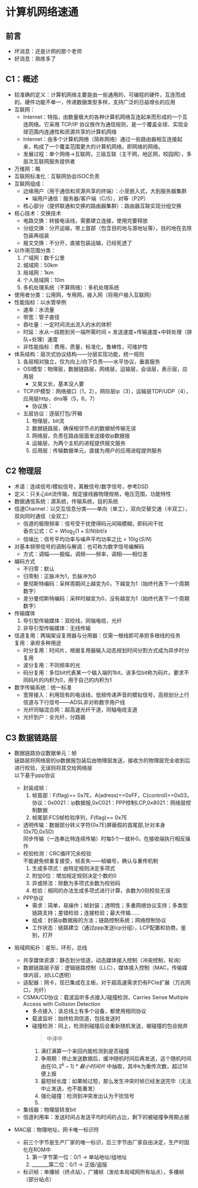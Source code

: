 # 计算机网络速通
## 前言
* 坏消息：还是计网的那个老师
* 好消息：熟练多了
## C1：概述
* 较准确的定义：计算机网络主要是由一些通用的、可编程的硬件，互连而成的。硬件功能不单一，传递数据类型多样，支持广泛的日益增长的应用
* 互联网：
    * Internet：特指，由数量极大的各种计算机网络互连起来而形成的一个互连网络。它采用 TCP/IP 协议族作为通信规则，是一个覆盖全球、实现全球范围内连通性和资源共享的计算机网络
    * Internet：由多个计算机网络（简称网络）通过一些路由器相互连接起来，构成了一个覆盖范围更大的计算机网络，即网络的网络。
    * 发展过程：单个网络->互联网，三级互联（主干网，地区网，校园网），多层次互联网服务提供者
* 万维网：略
* 互联网标准化：互联网协会ISOC负责
* 互联网组成：
    * 边缘用户（用于通信和资源共享的终端）：小至嵌入式，大到服务器集群
        * 端用户通信：服务器/客户端（C/S），对等（P2P）
    * 核心部分（提供联通和交换的路由器集群）：路由器互联实现分组交换
* 核心技术：交换技术
    * 电路交换：转接电话线，需要建立连接，使用完要释放
    * 分组交换：分开运输，带上首部（包含目的地与源地址等），目的地在去除包装再组装
    * 报文交换：不分开，直接包装运输，已经死透了
* 以作用范围分类：
    1. 广域网：数千公里
    1. 城域网：50km
    1. 局域网：1km
    1. 个人局域网：10m
    1. 多机处理系统（不算网络）：多机处理系统
* 使用者分类：公用网，专用网，接入网（将用户接入互联网）
* 性能指标：以水管举例
    * 速率：水流量
    * 带宽：管子直径
    * 吞吐量：一定时间流出流入的水的体积
    * 时延：水从一段跑到另一端所需时间 = 发送速度+传输速度+中转处理（排队+处理）速度   
    * 非性能指标：费用，质量，标准化，鲁棒性，可维护性
* 体系结构：层次式协议结构——分层实现功能，统一规则
    1. 各层相对独立，仅为向上/向下负责——水平协议，垂直服务
    * OSI模型：物理层，数据链路层，网络层，运输层，会话层，表示层，应用层
        * 又臭又长，基本没人要
    * TCP/IP模型：网络接口（1，2），网际层ip（3），运输层TDP/UDP（4），应用层http，dns等（5，6，7）
        * 协议族：
    * 五层协议：逐层打包/开箱
        1. 物理层，bit流
        1. 数据链路层，确保相邻节点的数据帧传输无误 
        1. 网络层，负责在路由层面发送接收ip数据报
        1. 运输层，为两个主机的进程提供报文服务
        1. 应用层：传输数据单元，直接为用户的应用进程提供服务

## C2 物理层
* 术语：连续信号/模拟信号，离散信号/数字信号，参考DSD
* 定义：只关心bit流传输，规定接线器物理规格，电压范围，功能特性
* 数据通信系统：源系统，传输系统，目的系统
* 信道Channel：以交互信息分类——单向（单工），双向交替交通（半双工），双向同时通信（全双工）
    * 信道的极限频率：信号受干扰使得码元间隔模糊，即码间干扰  
    香农公式：$C = W\log_{2}(1+S/N) bit/s$
    * 信噪比：信号平均功率与噪声平均功率之比 = $10\lg(S/N)$
* 对基本频带信号的调制与解调：也可称为数字信号编解码
    * 方式：调幅——振幅，调频——频率，调相——相位差
* 编码方式
    * 不归零：默认
    * 归零制：正脉冲为1，负脉冲为0
    * 曼彻斯特编码：采样周期间上越变为0，下越变为1（始终代表下一个周期数字）
    * 差分曼彻斯特编码：采样时越变为0，没有越变为1（始终代表下一个周期数字）
* 传输媒体
    1. 导引型传输媒体：双绞线，同轴电缆，光纤
    1. 非导引型传输媒体：无线传输
* 信道复用：两端架设复用器与分用器：仅需一根线即可承担多根线的任务  
    复用：承担多种用途  
    * 时分复用：时间片，根据复用器输入动态规划时间分割方式成为异步时分复用
    * 波分复用：不同频率的光
    * 码分复用：多位bit代表某一个输入端的1bit，该多位bit称为码片。要求不同码片的内积为0，用于自己的内积为1
* 数字传输系统：统一标准
    * 宽带接入：利用现有的电话线，低频传递声音的模拟信号，高频划分上行信道与下行信号——ADSL非对称数字用户线
    * 光纤同轴混合网：超高速光纤干道，同轴电缆支道
    * 光纤到户：全光纤，分路器

## C3 数据链路层
* 数据链路协议数据单元：帧  
    链路层将网络层的ip数据报包装后由物理层发送，接收方的物理层完全收到后进行校验，无误则将其交给网络层  
    以下基于ppp协议
    * 封装成帧：
        1. 帧首部：F(flag)== 0x7E，A(adress)==0xFF，C(control)==0x03，  
          协议：0x0021：ip数据报,0xC021：PPP控制LCP,0x8021：网络层控制数据
        1. 帧尾部:FCS帧检验序列，F(flag)== 0x7E
    * 透明传输：数据部分转义字符(0x7E)屏蔽假的首尾部,针对本身(0x7D,0x5D)  
    同步传输（一连串比特连续传输）时每5个一就补0，在接收端执行相反操作
    * 校验检测：CRC循环冗余校验  
        不能避免帧重复接受，帧丢失——帧编号，确认与重传机制
        1. 生成多项式：由特定规则决定多项式
        1. 附加0位：增加规定规则决定个数的0
        1. 异或除法：除数为多项式余数为校验码  
        1. 检验：相同的办法生成多项式进行计算，余数为0则校验无误
    * PPP协议
        * 需求：简单，易操作；帧封装；透明性；多重网络协议支持；多类型链路支持；差错检验；连接检验；最大传输……
        * 组成：封装ip数据报的方法；链路控制系统；网络控制协议
        * 工作状态：链路建立（通过ppp发送lcp分组），LCP配置和协商，鉴别，打开

* 局域网拓扑：星形，环形，总线
    * 共享媒体资源：静态划分信道，动态媒体接入控制（冲突控制，轮询）
    * 数据链路层子层：逻辑链路控制（LLC），媒体接入控制（MAC，传输媒体内容，对LLC透明）
    * 适配器：网卡，现已集成在主板，对于超高速需求仍有PCIe扩展（万兆网口，光纤）
    * CSMA/CD协议：载波监听多点接入/碰撞检测，Carries Sense Multiple Access with Collision Detection
        * 多点接入：该总线上有多个设备，都使用相同协议
        * 载波监听：始终检测信道，包括发送时
        * 碰撞检测：同上，检测到碰撞后会重新随机发送，被碰撞的包会抛弃
            > 中译中
            1. 满打满算一个来回内能检测到是否碰撞
            1. 争用期：停止发送数据后，缓冲随机时间后再发送，这个随机时间由在$(0,2^{k}-1)*最小时间片$ 中抽取，其中k为重传次数，超过16便上报
            1. 最短帧长度：如果帧过短，那么发生冲突时帧已经发送完毕（无法中止发送，也不能重发）
            1. 强化碰撞：检测到冲突发出认为干扰信号
            1. 
    * 集线器：物理层转发bit
    * 信道利用率：发送时间占发送平均时间的占比，剩下的被碰撞争用期占据
* MAC层：物理地址，网卡唯一标识符
    * 前三个字节是生产厂家的唯一标识，后三字节由厂家自由决定，生产时固化在ROM中
        1. 第一字节第一位：0/1 -> 单站地址/组地址
        1. _______第二位：0/1 -> 正版/盗版
    * 标识帧：单播帧（终点站），广播帧（发给本局域网所有站点），多播帧（部分站点）